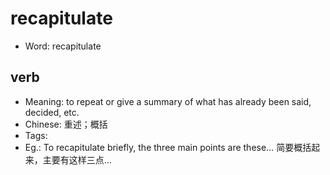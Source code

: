 # recapitulate

- Word: recapitulate

## verb

- Meaning: to repeat or give a summary of what has already been said, decided, etc.
- Chinese: 重述；概括
- Tags: 
- Eg.: To recapitulate briefly, the three main points are these… 简要概括起来，主要有这样三点…

